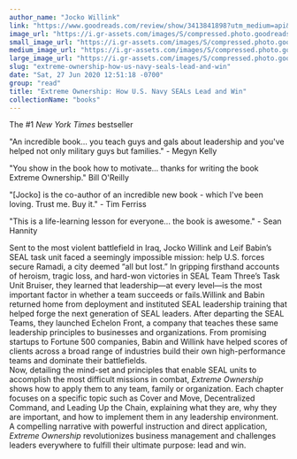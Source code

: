 ```yaml
---
author_name: "Jocko Willink"
link: "https://www.goodreads.com/review/show/3413841898?utm_medium=api&utm_source=rss"
image_url: "https://i.gr-assets.com/images/S/compressed.photo.goodreads.com/books/1427163007l/23848190._SX50_.jpg"
small_image_url: "https://i.gr-assets.com/images/S/compressed.photo.goodreads.com/books/1427163007l/23848190._SX50_.jpg"
medium_image_url: "https://i.gr-assets.com/images/S/compressed.photo.goodreads.com/books/1427163007l/23848190._SX98_.jpg"
large_image_url: "https://i.gr-assets.com/images/S/compressed.photo.goodreads.com/books/1427163007l/23848190.jpg"
slug: "extreme-ownership-how-us-navy-seals-lead-and-win"
date: "Sat, 27 Jun 2020 12:51:18 -0700"
group: "read"
title: "Extreme Ownership: How U.S. Navy SEALs Lead and Win"
collectionName: "books"
---
```

The #1 *New York Times* bestseller  
  
"An incredible book... you teach guys and gals about leadership and you've helped not only military guys but families." - Megyn Kelly  
  
"You show in the book how to motivate... thanks for writing the book Extreme Ownership." Bill O'Reilly  
  
"\[Jocko\] is the co-author of an incredible new book - which I've been loving. Trust me. Buy it." - Tim Ferriss  
  
"This is a life-learning lesson for everyone... the book is awesome." - Sean Hannity  
  
Sent to the most violent battlefield in Iraq, Jocko Willink and Leif Babin’s SEAL task unit faced a seemingly impossible mission: help U.S. forces secure Ramadi, a city deemed “all but lost.” In gripping firsthand accounts of heroism, tragic loss, and hard-won victories in SEAL Team Three’s Task Unit Bruiser, they learned that leadership—at every level—is the most important factor in whether a team succeeds or fails.Willink and Babin returned home from deployment and instituted SEAL leadership training that helped forge the next generation of SEAL leaders. After departing the SEAL Teams, they launched Echelon Front, a company that teaches these same leadership principles to businesses and organizations. From promising startups to Fortune 500 companies, Babin and Willink have helped scores of clients across a broad range of industries build their own high-performance teams and dominate their battlefields.  
Now, detailing the mind-set and principles that enable SEAL units to accomplish the most difficult missions in combat, *Extreme Ownership* shows how to apply them to any team, family or organization. Each chapter focuses on a specific topic such as Cover and Move, Decentralized Command, and Leading Up the Chain, explaining what they are, why they are important, and how to implement them in any leadership environment.  
A compelling narrative with powerful instruction and direct application, *Extreme Ownership* revolutionizes business management and challenges leaders everywhere to fulfill their ultimate purpose: lead and win.